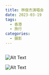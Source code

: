 ```yaml
---
title: 林俊杰演唱会
date: 2023-03-19
tags:
  - 香港
  - 旅行
categories:
  - 摄影
---
```


<img src="https://www.ohpooh.space/%E6%91%84%E5%BD%B1%2F%E9%A6%99%E6%B8%AF%2Fhaou-8728.jpg" alt="">

<!-- more -->

![Alt Text](https://www.ohpooh.space/%E6%91%84%E5%BD%B1%2F%E9%A6%99%E6%B8%AF%2Fhaou-8676.jpg)

![Alt Text](https://www.ohpooh.space/%E6%91%84%E5%BD%B1%2F%E9%A6%99%E6%B8%AF%2Fhaou-8735.jpg)
